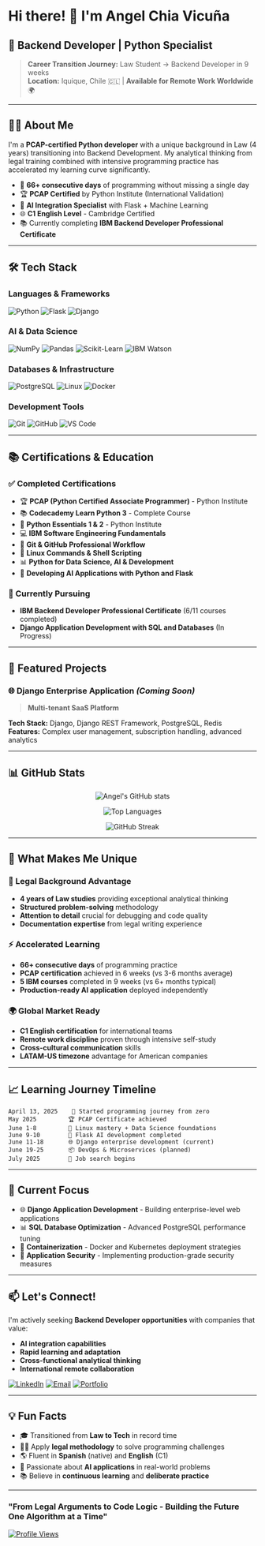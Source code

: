 # Hi there! 👋 I'm Angel Chia Vicuña

## 🚀 Backend Developer | Python Specialist

> **Career Transition Journey:** Law Student → Backend Developer in 9 weeks  
> **Location:** Iquique, Chile 🇨🇱 | **Available for Remote Work Worldwide** 🌍

---

## 👨‍💻 About Me

I'm a **PCAP-certified Python developer** with a unique background in Law (4 years) transitioning into Backend Development. My analytical thinking from legal training combined with intensive programming practice has accelerated my learning curve significantly.

- 🎯 **66+ consecutive days** of programming without missing a single day
- 🏆 **PCAP Certified** by Python Institute (International Validation)
- 🤖 **AI Integration Specialist** with Flask + Machine Learning
- 🌐 **C1 English Level** - Cambridge Certified
- 📚 Currently completing **IBM Backend Developer Professional Certificate**

---

## 🛠️ Tech Stack

### **Languages & Frameworks**
![Python](https://img.shields.io/badge/Python-PCAP%20Certified-3776AB?style=for-the-badge&logo=python&logoColor=white)
![Flask](https://img.shields.io/badge/Flask-AI%20Integration-000000?style=for-the-badge&logo=flask&logoColor=white)
![Django](https://img.shields.io/badge/Django-In%20Progress-092E20?style=for-the-badge&logo=django&logoColor=white)

### **AI & Data Science**
![NumPy](https://img.shields.io/badge/NumPy-Production%20Ready-013243?style=for-the-badge&logo=numpy&logoColor=white)
![Pandas](https://img.shields.io/badge/Pandas-Expert-150458?style=for-the-badge&logo=pandas&logoColor=white)
![Scikit-Learn](https://img.shields.io/badge/Scikit--Learn-ML%20Models-F7931E?style=for-the-badge&logo=scikit-learn&logoColor=white)
![IBM Watson](https://img.shields.io/badge/IBM%20Watson-AI%20Services-1261FE?style=for-the-badge&logo=ibm&logoColor=white)

### **Databases & Infrastructure**
![PostgreSQL](https://img.shields.io/badge/PostgreSQL-Advanced-4169E1?style=for-the-badge&logo=postgresql&logoColor=white)
![Linux](https://img.shields.io/badge/Linux-System%20Admin-FCC624?style=for-the-badge&logo=linux&logoColor=black)
![Docker](https://img.shields.io/badge/Docker-Containerization-2496ED?style=for-the-badge&logo=docker&logoColor=white)

### **Development Tools**
![Git](https://img.shields.io/badge/Git-Professional%20Workflow-F05032?style=for-the-badge&logo=git&logoColor=white)
![GitHub](https://img.shields.io/badge/GitHub-Collaboration-181717?style=for-the-badge&logo=github&logoColor=white)
![VS Code](https://img.shields.io/badge/VS%20Code-Daily%20Driver-007ACC?style=for-the-badge&logo=visual-studio-code&logoColor=white)

---

## 📚 Certifications & Education

### **✅ Completed Certifications**
- 🏆 **PCAP (Python Certified Associate Programmer)** - Python Institute
- 📚 **Codecademy Learn Python 3** - Complete Course
- 🐍 **Python Essentials 1 & 2** - Python Institute
- 💻 **IBM Software Engineering Fundamentals**
- 🔧 **Git & GitHub Professional Workflow**
- 🐧 **Linux Commands & Shell Scripting**
- 📊 **Python for Data Science, AI & Development**
- 🤖 **Developing AI Applications with Python and Flask**

### **🎯 Currently Pursuing**
- **IBM Backend Developer Professional Certificate** (6/11 courses completed)
- **Django Application Development with SQL and Databases** (In Progress)

---

## 🚀 Featured Projects

### 🌐 **Django Enterprise Application** *(Coming Soon)*
> **Multi-tenant SaaS Platform**

**Tech Stack:** Django, Django REST Framework, PostgreSQL, Redis  
**Features:** Complex user management, subscription handling, advanced analytics

---

## 📊 GitHub Stats

<div align="center">
  
![Angel's GitHub stats](https://github-readme-stats.vercel.app/api?username=angelchiav&show_icons=true&theme=radical&hide_border=true)

![Top Languages](https://github-readme-stats.vercel.app/api/top-langs/?username=angelchiav&layout=compact&theme=radical&hide_border=true)

![GitHub Streak](https://github-readme-streak-stats.herokuapp.com/?user=angelchiav&theme=radical&hide_border=true)

</div>

---

## 🎯 What Makes Me Unique

### **🧠 Legal Background Advantage**
- **4 years of Law studies** providing exceptional analytical thinking
- **Structured problem-solving** methodology
- **Attention to detail** crucial for debugging and code quality
- **Documentation expertise** from legal writing experience

### **⚡ Accelerated Learning**
- **66+ consecutive days** of programming practice
- **PCAP certification** achieved in 6 weeks (vs 3-6 months average)
- **5 IBM courses** completed in 9 weeks (vs 6+ months typical)
- **Production-ready AI application** deployed independently

### **🌍 Global Market Ready**
- **C1 English certification** for international teams
- **Remote work discipline** proven through intensive self-study
- **Cross-cultural communication** skills
- **LATAM-US timezone** advantage for American companies

---

## 📈 Learning Journey Timeline

```
April 13, 2025    🎯 Started programming journey from zero
May 2025         🏆 PCAP Certificate achieved
June 1-8         🐧 Linux mastery + Data Science foundations  
June 9-10        🤖 Flask AI development completed
June 11-18       🌐 Django enterprise development (current)
June 19-25       📦 DevOps & Microservices (planned)
July 2025        💼 Job search begins
```

---

## 🎯 Current Focus

- 🌐 **Django Application Development** - Building enterprise-level web applications
- 📊 **SQL Database Optimization** - Advanced PostgreSQL performance tuning
- 🐳 **Containerization** - Docker and Kubernetes deployment strategies
- 🔐 **Application Security** - Implementing production-grade security measures

---

## 📫 Let's Connect!

I'm actively seeking **Backend Developer opportunities** with companies that value:
- **AI integration capabilities**
- **Rapid learning and adaptation**
- **Cross-functional analytical thinking**
- **International remote collaboration**

[![LinkedIn](https://img.shields.io/badge/LinkedIn-Connect-0A66C2?style=for-the-badge&logo=linkedin&logoColor=white)](https://linkedin.com/in/angelchia)
[![Email](https://img.shields.io/badge/Email-achiavicuna@gmail.com-EA4335?style=for-the-badge&logo=gmail&logoColor=white)](mailto:angel@metasphere.cl)
[![Portfolio](https://img.shields.io/badge/Portfolio-Visit%20Site-FF5722?style=for-the-badge&logo=google-chrome&logoColor=white)](#)

---

## 💡 Fun Facts

- 🎓 Transitioned from **Law to Tech** in record time
- 🏃‍♂️ Apply **legal methodology** to solve programming challenges
- 🌎 Fluent in **Spanish** (native) and **English** (C1)
- 🤖 Passionate about **AI applications** in real-world problems
- 📚 Believe in **continuous learning** and **deliberate practice**

---

### "From Legal Arguments to Code Logic - Building the Future One Algorithm at a Time"

[![Profile Views](https://komarev.com/ghpvc/?username=angelchia&color=blueviolet&style=for-the-badge)](https://github.com/angelchia)
